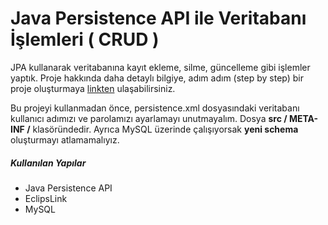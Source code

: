 # Java Persistence API ile Veritabanı İşlemleri ( CRUD )

JPA kullanarak veritabanına kayıt ekleme, silme, güncelleme gibi işlemler yaptık. Proje hakkında daha detaylı bilgiye, adım adım (step by step) bir proje oluşturmaya [linkten](https://blog.farukgenc.com/jpa/java-persistence-api-ile-veritabani-islemleri-crud) ulaşabilirsiniz. 

Bu projeyi kullanmadan önce, persistence.xml dosyasındaki veritabanı kullanıcı adımızı ve parolamızı ayarlamayı unutmayalım. Dosya **src / META-INF /** klasöründedir.
Ayrıca MySQL üzerinde çalışıyorsak **yeni schema** oluşturmayı atlamamalıyız.

##### Kullanılan Yapılar
  - Java Persistence API
  - EclipsLink
  - MySQL
